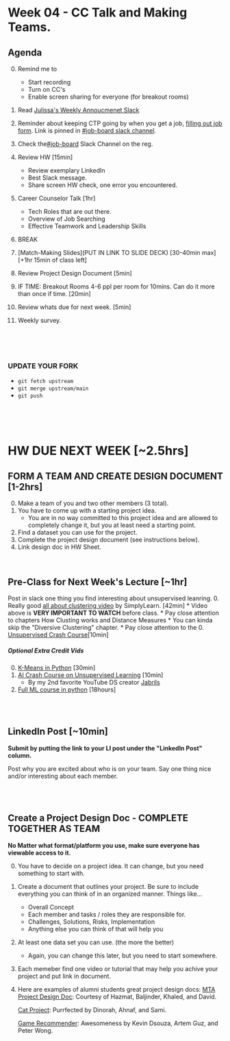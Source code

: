 # Week 04 - CC Talk and Making Teams. 

## Agenda 
0. Remind me to 
	* Start recording
	* Turn on CC's 
	* Enable screen sharing for everyone (for breakout rooms)
0. Read [Julissa's Weekly Annoucmenet Slack](https://ctp2024.slack.com/archives/C078SQZDVD2/p1726084244439559)
0. Reminder about keeping CTP going by when you get a job, [filling out job form](https://docs.google.com/forms/d/1NUKPzG_vYJFvz0EDZMA2QrTxFw40Uis2eNUyiz1bhaY/edit). Link is pinned in [#job-board slack channel](https://ctp2024.slack.com/archives/C078HN1GN9L/p1726597800933019).

0. Check the[#job-board](https://ctp2024.slack.com/archives/C078HN1GN9L/p1726065958149269) Slack Channel on the reg. 
0. Review HW  [15min]
    * Review exemplary LinkedIn 
    * Best Slack message. 
    * Share screen HW check, one error you encountered. 
0. Career Counselor Talk [1hr]
    * Tech Roles that are out there. 
    * Overview of Job Searching
    * Effective Teamwork and Leadership Skills 
0. BREAK
0. [Match-Making Slides](PUT IN LINK TO SLIDE DECK) [30-40min max] [+1hr 15min of class left]
0. Review Project Design Document [5min]
0. IF TIME:  Breakout Rooms 4-6 ppl per room for 10mins. Can do it more than once if time. [20min]
0. Review whats due for next week. [5min]
0. Weekly survey. 

<br>
<br>
<br>

### UPDATE YOUR FORK
* `git fetch upstream`
* `git merge upstream/main`
* `git push`

<br>
<br>
<br>

# HW DUE NEXT WEEK [~2.5hrs]
## FORM A TEAM AND CREATE DESIGN DOCUMENT [1-2hrs]
0. Make a team of you and two other members (3 total).
0. You have to come up with a starting project idea. 
    * You are in no way committed to this project idea and are allowed to completely change it, but you at least need a starting point. 
0. Find a dataset you can use for the project. 
0. Complete the project design document (see instructions below).
0. Link design doc in HW Sheet. 

<br>

## Pre-Class for Next Week's Lecture [~1hr]
Post in slack one thing you find interesting about unsupervised leanring. 
0. Really good [all about clustering video](https://www.youtube.com/watch?v=vmIkSCiZpWY&ab_channel=Simplilearn) by SimplyLearn. [42min]
    * Video above is **VERY IMPORTANT TO WATCH** before class.
    * Pay close attention to chapters How Clusting works and Distance Measures
    * You can kinda skip the "Diversive Clustering" chapter. 
    * Pay close attention to the 
0. [Unsupervised Crash Course](https://www.youtube.com/watch?v=IUn8k5zSI6g&ab_channel=CrashCourse)[10min]

##### Optional Extra Credit Vids
0. [K-Means in Python](https://www.youtube.com/watch?v=9991JlKnFmk&ab_channel=SirajRaval) [30min]
0. [AI Crash Course on Unsupervised Learning](https://www.youtube.com/watch?v=JnnaDNNb380&ab_channel=CrashCourse) [10min]
    * By my 2nd favorite YouTube DS creator [Jabrils](https://www.youtube.com/c/jabrils)
0. [Full ML course in python](https://www.youtube.com/watch?v=hDKCxebp88A&ab_channel=freeCodeCamp.org) [18hours]

<br>
<br>

## LinkedIn Post [~10min]
__Submit by putting the link to your LI post under the "LinkedIn Post" column.__

Post why you are excited about who is on your team.  Say one thing nice and/or interesting about each member.  

<br>
<br>

## Create a Project Design Doc - COMPLETE TOGETHER AS TEAM
**No Matter what format/platform you use, make sure everyone has viewable access to it.**

0. You have to decide on a project idea.  It can change, but you need something to start with.  
0. Create a document that outlines your project. Be sure to include everything you can think of in an organized manner. Things like...
    * Overall Concept
    * Each member and tasks / roles they are responsible for.
    * Challenges, Solutions, Risks, Implementation
    * Anything else you can think of that will help you 
0. At least one data set you can use. (the more the better) 
    * Again, you can change this later, but you need to start somewhere. 
0. Each memeber find one video or tutorial that may help you achive your project and put link in document. 

0. Here are examples of alumni students great project design docs:
    [MTA Project Design Doc](https://docs.google.com/document/d/1HkzVEN2ld30eZ2_Iq5QjG-QZRUEchPjaxJEfO6iqFCQ/edit?usp=sharing): Courtesy of Hazmat, Baljinder, Khaled, and David.

    [Cat Project](https://hackmd.io/@H1rmcYbFSwOYUwgYururYA/Sk71PmXxT): Purrfected by Dinorah, Ahnaf, and Sami. 

    [Game Recommender](https://docs.google.com/document/d/1eDn5AAxJxv9-IhQUgk63mDg4PJBt0gaymxy5feTniqc/edit): Awesomeness by Kevin Dsouza, Artem Guz, and Peter Wong.

